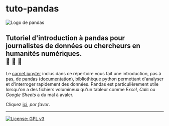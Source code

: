 # tuto-pandas

![Logo de pandas](http://pandas.pydata.org/_static/pandas_logo.png)

Tutoriel d'introduction à pandas pour journalistes de données ou chercheurs en humanités numériques.<br>
:panda_face: :panda_face: :panda_face:
-----

Le [carnet jupyter](tutoriel.ipynb) inclus dans ce répertoire vous fait une introduction, pas à pas, de [pandas](http://pandas.pydata.org/) ([documentation](http://pandas.pydata.org/pandas-docs/stable/index.html)), bibliothèque python permettant d'analyser et d'interroger rapidement des données. Pandas est particulièrement utile lorsqu'on a des fichiers volumineux qu'un tableur comme *Excel*, *Calc* ou *Google Sheets* a du mal à avaler.

Cliquez [ici](tutoriel.ipynb), *por favor*.

<hr>

[![License: GPL v3](https://img.shields.io/badge/License-GPL%20v3-blue.svg)](http://www.gnu.org/licenses/gpl-3.0)
